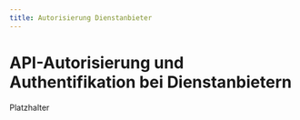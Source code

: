 ```yaml
---
title: Autorisierung Dienstanbieter
---
```


# API-Autorisierung und Authentifikation bei Dienstanbietern

Platzhalter
